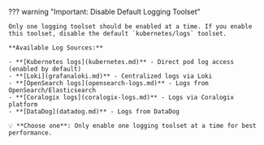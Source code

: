 ??? warning "Important: Disable Default Logging Toolset"

    Only one logging toolset should be enabled at a time. If you enable this toolset, disable the default `kubernetes/logs` toolset.

    **Available Log Sources:**

    - **[Kubernetes logs](kubernetes.md)** - Direct pod log access (enabled by default)
    - **[Loki](grafanaloki.md)** - Centralized logs via Loki
    - **[OpenSearch logs](opensearch-logs.md)** - Logs from OpenSearch/Elasticsearch
    - **[Coralogix logs](coralogix-logs.md)** - Logs via Coralogix platform
    - **[DataDog](datadog.md)** - Logs from DataDog

    💡 **Choose one**: Only enable one logging toolset at a time for best performance.
